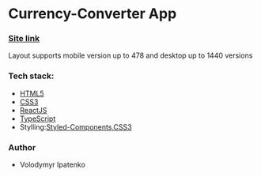 # Currency-Converter App

### [Site link](https://sport-club-victoria.com.ua/)

Layout supports mobile version up to 478 and desktop up to 1440 versions

### Tech stack:

- [HTML5](https://en.wikipedia.org/wiki/HTML5)
- [CSS3](https://en.wikipedia.org/wiki/Cascading_Style_Sheets)
- [ReactJS](https://reactjs.org/)
- [TypeScript](https://www.typescriptlang.org/)
- Stylling:[Styled-Components](https://styled-components.com/),[CSS3](https://en.wikipedia.org/wiki/Cascading_Style_Sheets)


### Author

- Volodymyr Ipatenko
